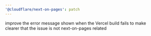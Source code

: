 ```yaml
---
'@cloudflare/next-on-pages': patch
---
```


improve the error message shown when the Vercel build fails to make clearer that the issue is not next-on-pages related
